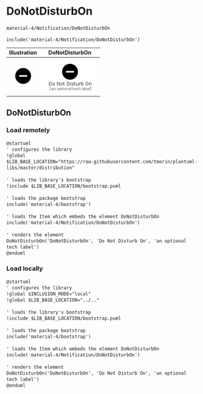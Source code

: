 # DoNotDisturbOn


```text
material-4/Notification/DoNotDisturbOn
```

```text
include('material-4/Notification/DoNotDisturbOn')
```



| Illustration | DoNotDisturbOn |
| :---: | :---: |
| ![illustration for Illustration](../../material-4/Notification/DoNotDisturbOn.png) | ![illustration for DoNotDisturbOn](../../material-4/Notification/DoNotDisturbOn.Local.png) |




## DoNotDisturbOn

### Load remotely
```plantuml
@startuml
' configures the library
!global $LIB_BASE_LOCATION="https://raw.githubusercontent.com/tmorin/plantuml-libs/master/distribution"

' loads the library's bootstrap
!include $LIB_BASE_LOCATION/bootstrap.puml

' loads the package bootstrap
include('material-4/bootstrap')

' loads the Item which embeds the element DoNotDisturbOn
include('material-4/Notification/DoNotDisturbOn')

' renders the element
DoNotDisturbOn('DoNotDisturbOn', 'Do Not Disturb On', 'an optional tech label')
@enduml
```

### Load locally
```plantuml
@startuml
' configures the library
!global $INCLUSION_MODE="local"
!global $LIB_BASE_LOCATION="../.."

' loads the library's bootstrap
!include $LIB_BASE_LOCATION/bootstrap.puml

' loads the package bootstrap
include('material-4/bootstrap')

' loads the Item which embeds the element DoNotDisturbOn
include('material-4/Notification/DoNotDisturbOn')

' renders the element
DoNotDisturbOn('DoNotDisturbOn', 'Do Not Disturb On', 'an optional tech label')
@enduml
```

